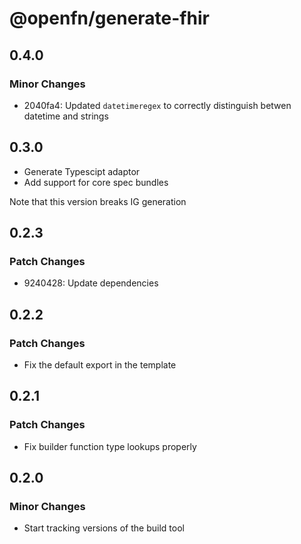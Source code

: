 # @openfn/generate-fhir

## 0.4.0

### Minor Changes

- 2040fa4: Updated `datetimeregex` to correctly distinguish betwen datetime and
  strings

## 0.3.0

- Generate Typescipt adaptor
- Add support for core spec bundles

Note that this version breaks IG generation

## 0.2.3

### Patch Changes

- 9240428: Update dependencies

## 0.2.2

### Patch Changes

- Fix the default export in the template

## 0.2.1

### Patch Changes

- Fix builder function type lookups properly

## 0.2.0

### Minor Changes

- Start tracking versions of the build tool
